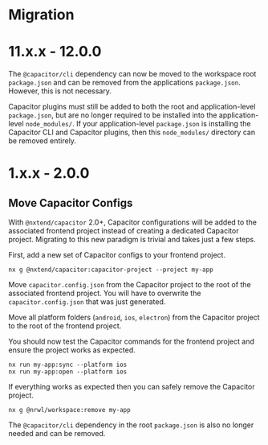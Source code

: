# Migration

# 11.x.x - 12.0.0

The `@capacitor/cli` dependency can now be moved to the workspace root `package.json` and can be removed from the applications `package.json`. However, this is not necessary.

Capacitor plugins must still be added to both the root and application-level `package.json`, but are no longer required to be installed into the application-level `node_modules/`. If your application-level `package.json` is installing the Capacitor CLI and Capacitor plugins, then this `node_modules/` directory can be removed entirely.

# 1.x.x - 2.0.0

## Move Capacitor Configs

With `@nxtend/capacitor` 2.0+, Capacitor configurations will be added to the associated frontend project instead of creating a dedicated Capacitor project. Migrating to this new paradigm is trivial and takes just a few steps.

First, add a new set of Capacitor configs to your frontend project.

```
nx g @nxtend/capacitor:capacitor-project --project my-app
```

Move `capacitor.config.json` from the Capacitor project to the root of the associated frontend project. You will have to overwrite the `capacitor.config.json` that was just generated.

Move all platform folders (`android`, `ios`, `electron`) from the Capacitor project to the root of the frontend project.

You should now test the Capacitor commands for the frontend project and ensure the project works as expected.

```
nx run my-app:sync --platform ios
nx run my-app:open --platform ios
```

If everything works as expected then you can safely remove the Capacitor project.

```
nx g @nrwl/workspace:remove my-app
```

The `@capacitor/cli` dependency in the root `package.json` is also no longer needed and can be removed.
